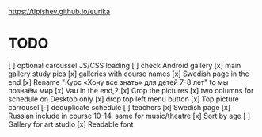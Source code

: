 https://tipishev.github.io/eurika

# TODO

[ ] optional caroussel JS/CSS loading
[ ] check Android gallery
[x] main gallery study pics
[x] galleries with course names
[x] Swedish page in the end
[x] Rename "Курс «Хочу все знать» для детей 7-8 лет" to мы познаём мир
[x] Vau in the end,2
[x] Crop the pictures
[x] two columns for schedule on Desktop only
[x] drop top left menu button
[x] Top picture carrousel
[-] deduplicate schedule
[ ] teachers
[x] Swedish page
[x] Russian include in course 10-14, same for music/theatre
[x] Sort by age
[ ] Gallery for art studio
[x] Readable font

